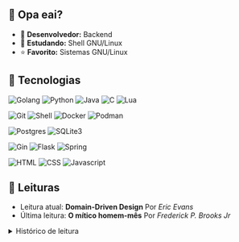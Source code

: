 ## :vulcan_salute: Opa eai?

- :telescope: **Desenvolvedor:** Backend
- :seedling: **Estudando:** Shell GNU/Linux
- :star: **Favorito:** Sistemas GNU/Linux
<!-- - :penguin: *I use Arch, btw*) -->

## :toolbox: Tecnologias

![Golang](https://img.shields.io/badge/Golang-0d1117?style=for-the-badge&logo=go)
![Python](https://img.shields.io/badge/Python-0d1117?style=for-the-badge&logo=python)
![Java](https://img.shields.io/badge/Java-0d1117?style=for-the-badge&logo=openjdk)
![C](https://img.shields.io/badge/ANSI_C-0d1117?style=for-the-badge&logo=c&logoColor=00599C)
![Lua](https://img.shields.io/badge/Lua-0d1117?style=for-the-badge&logo=lua) 

![Git](https://img.shields.io/badge/Git-0d1117?style=for-the-badge&logo=git&logoColor=F1502F)
![Shell](https://img.shields.io/badge/Shell_Script-0d1117?style=for-the-badge&logo=gnu-bash) 
![Docker](https://img.shields.io/badge/Docker-0d1117?style=for-the-badge&logo=docker) 
![Podman](https://img.shields.io/badge/Podman-0d1117?style=for-the-badge&logo=podman&logoColor=892ca0)

![Postgres](https://img.shields.io/badge/Postgresql-0d1117?style=for-the-badge&logo=postgresql)
![SQLite3](https://img.shields.io/badge/SQLite3-0d1117?style=for-the-badge&logo=sqlite&logoColor=76c4eb)

![Gin](https://img.shields.io/badge/Gin-0d1117?style=for-the-badge&logo=gin)
![Flask](https://img.shields.io/badge/Flask-0d1117?style=for-the-badge&logo=flask)
![Spring](https://img.shields.io/badge/Spring-0d1117?style=for-the-badge&logo=spring)

![HTML](https://img.shields.io/badge/HTML-0d1117?style=for-the-badge&logo=html5)
![CSS](https://img.shields.io/badge/CSS-0d1117?style=for-the-badge&logo=css3&logoColor=1572B6)
![Javascript](https://img.shields.io/badge/JavaScript-0d1117?style=for-the-badge&logo=javascript&logoColor=F7DF1E)


## :open_book: Leituras

- Leitura atual: **Domain-Driven Design** Por *Eric Evans*
- Última leitura: **O mítico homem-mês** Por *Frederick P. Brooks Jr*

<details>
<summary>Histórico de leitura</summary>
  
- **O mítico homem-mês** Por *Frederick P. Brooks Jr*
- **Entendendo algoritimos** Por *Aditya Y. Bhargava*
- **Código Limpo** Por *Robert C. Martin*
  
</details>
